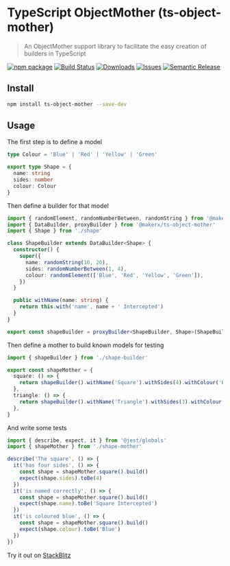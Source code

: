 # TypeScript ObjectMother (ts-object-mother)

> An ObjectMother support library to facilitate the easy creation of builders in TypeScript

[![npm package][npm-img]][npm-url]
[![Build Status][build-img]][build-url]
[![Downloads][downloads-img]][downloads-url]
[![Issues][issues-img]][issues-url]
[![Semantic Release][semantic-release-img]][semantic-release-url]

## Install

```bash
npm install ts-object-mother --save-dev
```

## Usage

The first step is to define a model

```ts
type Colour = 'Blue' | 'Red' | 'Yellow' | 'Green'

export type Shape = {
  name: string
  sides: number
  colour: Colour
}
```

Then define a builder for that model

```ts
import { randomElement, randomNumberBetween, randomString } from '@makerx/ts-object-mother'
import { DataBuilder, proxyBuilder } from '@makerx/ts-object-mother'
import { Shape } from './shape'

class ShapeBuilder extends DataBuilder<Shape> {
  constructor() {
    super({
      name: randomString(10, 20),
      sides: randomNumberBetween(1, 4),
      colour: randomElement(['Blue', 'Red', 'Yellow', 'Green']),
    })
  }

  public withName(name: string) {
    return this.with('name', name + ' Intercepted')
  }
}

export const shapeBuilder = proxyBuilder<ShapeBuilder, Shape>(ShapeBuilder)
```

Then define a mother to build known models for testing

```ts
import { shapeBuilder } from './shape-builder'

export const shapeMother = {
  square: () => {
    return shapeBuilder().withName('Square').withSides(4).withColour('Blue')
  },
  triangle: () => {
    return shapeBuilder().withName('Triangle').withSides(3).withColour('Green')
  },
}
```

And write some tests

```ts
import { describe, expect, it } from '@jest/globals'
import { shapeMother } from './shape-mother'

describe('The square', () => {
  it('has four sides', () => {
    const shape = shapeMother.square().build()
    expect(shape.sides).toBe(4)
  })
  it('is named correctly', () => {
    const shape = shapeMother.square().build()
    expect(shape.name).toBe('Square Intercepted')
  })
  it('is coloured blue', () => {
    const shape = shapeMother.square().build()
    expect(shape.colour).toBe('Blue')
  })
})
```

Try it out on [StackBlitz](https://stackblitz.com/edit/node-au9p8x?file=shape.spec.ts)

[build-img]:https://github.com/MakerXStudio/ts-object-mother/actions/workflows/release.yml/badge.svg
[build-url]:https://github.com/MakerXStudio/ts-object-mother/actions/workflows/release.yml
[downloads-img]:https://img.shields.io/npm/dt/@MakerXStudio/ts-object-mother
[downloads-url]:https://www.npmtrends.com/@makerx/ts-object-mother
[npm-img]:https://img.shields.io/npm/v/@makerx/ts-object-mother
[npm-url]:https://www.npmjs.com/package/@makerx/ts-object-mother
[issues-img]:https://img.shields.io/github/issues/MakerXStudio/ts-object-mother
[issues-url]:https://github.com/MakerXStudio/ts-object-mother/issues
[semantic-release-img]:https://img.shields.io/badge/%20%20%F0%9F%93%A6%F0%9F%9A%80-semantic--release-e10079.svg
[semantic-release-url]:https://github.com/semantic-release/semantic-release
